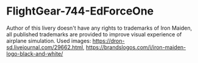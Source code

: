 # FlightGear-744-EdForceOne

Author of this livery doesn't have any rights to trademarks of Iron Maiden, all published trademarks are provided to improve visual experience of airplane simulation. Used images: https://dron-sd.livejournal.com/29662.html, https://brandslogos.com/i/iron-maiden-logo-black-and-white/
